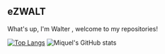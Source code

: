 ## eZWALT

What's up, I'm Walter , welcome to my repositories!

[![Top Langs](https://github-readme-stats.vercel.app/api/top-langs/?username=eZWALT&theme=vue&layout=compact&langs_count=10)](https://github.com/eZWALT/github-readme-stats)
![Miquel's GitHub stats](https://github-readme-stats.vercel.app/api?username=eZWALT&theme=vue)

